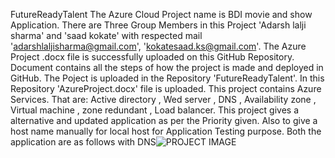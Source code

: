 FutureReadyTalent
The Azure Cloud Project name is  BDI movie and show Application. There are Three Group Members in this Project 'Adarsh lalji sharma' and 'saad kokate' with respected mail 'adarshlaljisharma@gmail.com', 'kokatesaad.ks@gmail.com'. The Azure Project .docx file is successfully uploaded on this GitHub Repository. Document contains all the steps of how the project is made and deployed in GitHub. The Poject is uploaded in the Repository 'FutureReadyTalent'. In this Repository 'AzureProject.docx' file is uploaded. This project contains Azure Services. That are: Active directory , Wed server , DNS ,
Availability zone , Virtual machine , zone redundant ,
Load balancer. This project gives a alternative and updated application as per the Priority given. Also to give a host name manually for local host for Application Testing purpose. Both the application are as follows with DNS![PROJECT IMAGE](https://github.com/adarshsharma280503/microsoft_azure_project/assets/112937545/533591c8-f0bc-4b1f-9076-e0d766f81841)
